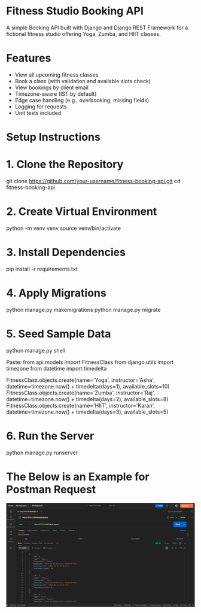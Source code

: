 # Fitness Studio Booking API
A simple Booking API built with Django and Django REST Framework for a fictional fitness studio offering Yoga, Zumba, and HIIT classes.

# Features
- View all upcoming fitness classes
- Book a class (with validation and available slots check)
- View bookings by client email
- Timezone-aware (IST by default)
- Edge case handling (e.g., overbooking, missing fields)
- Logging for requests
- Unit tests included

# Setup Instructions

# 1. Clone the Repository
git clone https://github.com/your-username/fitness-booking-api.git
cd fitness-booking-api

# 2. Create Virtual Environment
python -m venv venv
source venv/bin/activate

# 3. Install Dependencies
pip install -r requirements.txt

# 4. Apply Migrations
python manage.py makemigrations
python manage.py migrate

# 5. Seed Sample Data
python manage.py shell

Paste:
from api.models import FitnessClass
from django.utils import timezone
from datetime import timedelta

FitnessClass.objects.create(name='Yoga', instructor='Asha', datetime=timezone.now() + timedelta(days=1), available_slots=10)
FitnessClass.objects.create(name='Zumba', instructor='Raj', datetime=timezone.now() + timedelta(days=2), available_slots=8)
FitnessClass.objects.create(name='HIIT', instructor='Karan', datetime=timezone.now() + timedelta(days=3), available_slots=5)

# 6. Run the Server
python manage.py runserver


# The Below is an Example for Postman Request
![GET Classes Example](images/get-classes.png)
